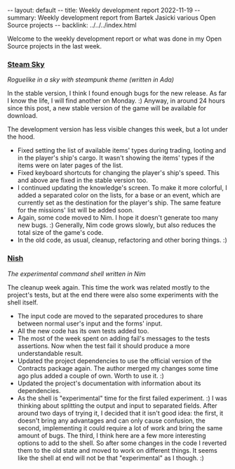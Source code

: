 -- layout: default
-- title: Weekly development report 2022-11-19
-- summary: Weekly development report from Bartek Jasicki various Open Source projects
-- backlink: ../../../index.html

Welcome to the weekly development report or what was done in my Open Source
projects in the last week.

### [Steam Sky](https://www.laeran.pl/repositories/steamsky)

*Roguelike in a sky with steampunk theme (written in Ada)*

In the stable version, I think I found enough bugs for the new release. As far
I know the life, I will find another on Monday. :) Anyway, in around 24 hours
since this post, a new stable version of the game will be available for
download.

The development version has less visible changes this week, but a lot under
the hood.

* Fixed setting the list of available items' types during trading, looting and
  in the player's ship's cargo. It wasn't showing the items' types if the items
  were on later pages of the list.
* Fixed keyboard shortcuts for changing the player's ship's speed. This and
  above are fixed in the stable version too.
* I continued updating the knowledge's screen. To make it more colorful, I
  added a separated color on the lists, for a base or an event, which are
  currently set as the destination for the player's ship. The same feature for
  the missions' list will be added soon.
* Again, some code moved to Nim. I hope it doesn't generate too many new bugs.
  :) Generally, Nim code grows slowly, but also reduces the total size of the
  game's code.
* In the old code, as usual, cleanup, refactoring and other boring things. :)

### [Nish](https://www.laeran.pl/repositories/nish)

*The experimental command shell written in Nim*

The cleanup week again. This time the work was related mostly to the project's
tests, but at the end there were also some experiments with the shell itself.


* The input code are moved to the separated procedures to share between normal
  user's input and the forms' input.
* All the new code has its own tests added too.
* The most of the week spent on adding fail's messages to the tests assertions.
  Now when the test fail it should produce a more understandable result.
* Updated the project dependencies to use the official version of the Contracts
  package again. The author merged my changes some time ago plus added a couple
  of own. Worth to use it. :)
* Updated the project's documentation with information about its dependencies.
* As the shell is "experimental" time for the first failed experiment. :) I was
  thinking about splitting the output and input to separated fields. After
  around two days of trying it, I decided that it isn't good idea: the first,
  it doesn't bring any advantages and can only cause confusion, the second,
  implementing it could require a lot of work and bring the same amount of
  bugs. The third, I think here are a few more interesting options to add to
  the shell. So after some changes in the code I reverted them to the old state
  and moved to work on different things. It seems like the shell at end will
  not be that "experimental" as I though. :)

